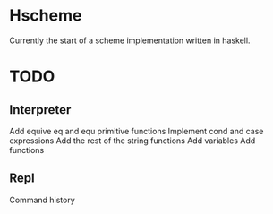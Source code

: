 Hscheme
=======

Currently the start of a scheme implementation written in haskell.

TODO
====

Interpreter
-----------
Add equive eq and equ primitive functions
Implement cond and case expressions
Add the rest of the string functions
Add variables
Add functions

Repl
----
Command history
